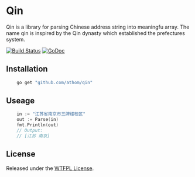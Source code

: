 # Qin

Qin is a library for parsing Chinese address string into meaningfu array. The name qin is inspired by the Qin dynasty which established the prefectures system.

[![Build Status](https://api.travis-ci.org/athom/qin.png?branch=master)](https://travis-ci.org/athom/qin)
[![GoDoc](https://godoc.org/github.com/athom/qin?status.png)](http://godoc.org/github.com/athom/qin)


## Installation

```bash
	go get "github.com/athom/qin"
```

## Useage

```go
	in := "江苏省南京市三牌楼校区"
	out := Parse(in)
	fmt.Println(out)
	// Output:
	// [江苏 南京]
```


## License

Released under the [WTFPL License](http://www.wtfpl.net/txt/copying).
